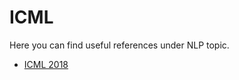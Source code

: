 # ICML

Here you can find useful references under NLP topic.

- [ICML 2018](https://www.facebook.com/pg/icml.imls/videos/)



